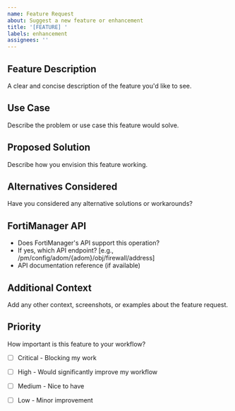 ```yaml
---
name: Feature Request
about: Suggest a new feature or enhancement
title: '[FEATURE] '
labels: enhancement
assignees: ''
---
```


## Feature Description
A clear and concise description of the feature you'd like to see.

## Use Case
Describe the problem or use case this feature would solve.

## Proposed Solution
Describe how you envision this feature working.

## Alternatives Considered
Have you considered any alternative solutions or workarounds?

## FortiManager API
- Does FortiManager's API support this operation?
- If yes, which API endpoint? [e.g., /pm/config/adom/{adom}/obj/firewall/address]
- API documentation reference (if available)

## Additional Context
Add any other context, screenshots, or examples about the feature request.

## Priority
How important is this feature to your workflow?
- [ ] Critical - Blocking my work
- [ ] High - Would significantly improve my workflow
- [ ] Medium - Nice to have
- [ ] Low - Minor improvement


